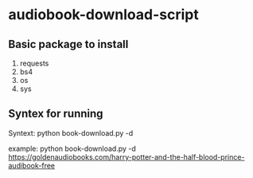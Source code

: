 # audiobook-download-script
## Basic package to install
1. requests
2. bs4
3. os
4. sys

## Syntex for running
Syntext: python book-download.py -d <urlOfPageOf audiobook>
 
 example: python book-download.py -d https://goldenaudiobooks.com/harry-potter-and-the-half-blood-prince-audibook-free
